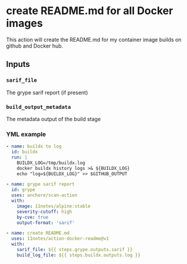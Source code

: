 # create README.md for all Docker images
This action will create the README.md for my container image builds on github and Docker hub.

## Inputs

### `sarif_file`

The grype sarif report (if present)

### `build_output_metadata`

The metadata output of the build stage

### YML example 
```yml
- name: buildx to log
  id: buildx
  run: |
    BUILDX_LOG=/tmp/buildx.log
    docker buildx history logs >& ${BUILDX_LOG}
    echo "log=${BUILDX_LOG}" >> $GITHUB_OUTPUT

- name: grype sarif report
  id: grype
  uses: anchore/scan-action
  with:
    image: 11notes/alpine:stable
    severity-cutoff: high
    by-cve: true
    output-format: 'sarif'

- name: create README.md
  uses: 11notes/action-docker-readme@v1
  with:
    sarif_file: ${{ steps.grype.outputs.sarif }}
    build_log_file: ${{ steps.buildx.outputs.log }}
```